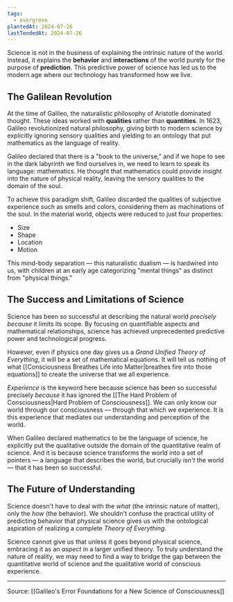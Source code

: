 ```yaml
---
tags:
  - evergreen
plantedAt: 2024-07-26
lastTendedAt: 2024-07-26
---
```

Science is not in the business of explaining the intrinsic nature of the world. Instead, it explains the **behavior** and **interactions** of the world purely for the purpose of **prediction**. This predictive power of science has led us to the modern age where our technology has transformed how we live.

## The Galilean Revolution

At the time of Galileo, the naturalistic philosophy of Aristotle dominated thought. These ideas worked with **qualities** rather than **quantities**. In 1623, Galileo revolutionized natural philosophy, giving birth to modern science by explicitly ignoring sensory qualities and yielding to an ontology that put mathematics as the language of reality.

Galileo declared that there is a "book to the universe," and if we hope to see in the dark labyrinth we find ourselves in, we need to learn to speak its language: mathematics. He thought that mathematics could provide insight into the nature of physical reality, leaving the sensory qualities to the domain of the soul.

To achieve this paradigm shift, Galileo discarded the qualities of subjective experience such as smells and colors, considering them as machinations of the soul. In the material world, objects were reduced to just four properties:

- Size
- Shape
- Location
- Motion

This mind-body separation — this naturalistic dualism — is hardwired into us, with children at an early age categorizing "mental things" as distinct from "physical things."

## The Success and Limitations of Science

Science has been so successful at describing the natural world _precisely because_ it limits its scope. By focusing on quantifiable aspects and mathematical relationships, science has achieved unprecedented predictive power and technological progress.

However, even if physics one day gives us a _Grand Unified Theory of Everything_, it will be a set of mathematical equations. It will tell us nothing of what [[Consciousness Breathes Life into Matter|breathes fire into those equations]] to create the universe that we all experience.

_Experience_ is the keyword here because science has been so successful precisely *because* it has ignored the [[The Hard Problem of Consciousness|Hard Problem of Consciousness]]. We can only know our world through our consciousness — through that which we experience. It is this experience that mediates our understanding and perception of the world.

When Galileo declared mathematics to be the language of science, he explicitly put the qualitative outside the domain of the quantitative realm of science. And it is because science transforms the world into a set of pointers — a language that describes the world, but crucially _isn't_ the world — that it has been so successful.

## The Future of Understanding

Science doesn't have to deal with the _what_ (the intrinsic nature of matter), only the _how_ (the behavior). We shouldn't confuse the practical utility of predicting behavior that physical science gives us with the ontological aspiration of realizing a complete _Theory of Everything_.

Science cannot give us that unless it goes beyond physical science, embracing it as an _aspect_ in a larger unified theory. To truly understand the nature of reality, we may need to find a way to bridge the gap between the quantitative world of science and the qualitative world of conscious experience.

---

Source: [[Galileo's Error Foundations for a New Science of Consciousness]]